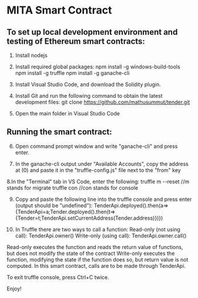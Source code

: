 # MITA Smart Contract

## To set up local development environment and testing of Ethereum smart contracts:

1. Install nodejs

2. Install required global packages:
	npm install -g windows-build-tools
	npm install -g truffle
	npm install -g ganache-cli

3. Install Visual Studio Code, and download the Solidity plugin.

4. Install Git and run the following command to obtain the latest development files:
    git clone https://github.com/mathusummut/tender.git

5. Open the main folder in Visual Studio Code

## Running the smart contract:

6. Open command prompt window and write "ganache-cli" and press enter.

7. In the ganache-cli output under "Available Accounts", copy the address at (0) and paste it
   in the "truffle-config.js" file next to the "from" key

8.In the "Terminal" tab in VS Code, enter the following:
	truffle m --reset      //m stands for migrate
	truffle con            //con stands for console

9. Copy and paste the following line into the truffle console and press enter (output should be "undefined"):
TenderApi.deployed().then(a=>{TenderApi=a;Tender.deployed().then(t=>{Tender=t;TenderApi.setCurrentAddress(Tender.address)})})

10. In Truffle there are two ways to call a function:
	Read-only (not using call): TenderApi.owner()
	Write-only (using call):    TenderApi.owner.call()

Read-only executes the function and reads the return value of functions, but does not modify the state of the contract
Write-only executes the function, modifying the state if the function does so,
but return value is not computed. In this smart contract, calls are to be made through TenderApi.

To exit truffle console, press Ctrl+C twice.

Enjoy!